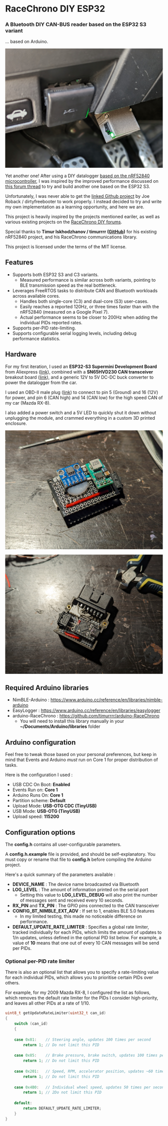 # RaceChrono DIY ESP32

### A Bluetooth DIY CAN-BUS reader based on the ESP32 S3 variant

... based on Arduino.

![Final assembly](img/PXL_20240811_193427135_small.jpg)

Yet another one! After using a DIY datalogger [based on the nRF52840 microcontroller](https://github.com/timurrrr/RaceChronoDiyBleDevice), I was inspired by the improved performance discussed on [this forum thread](https://racechrono.com/forum/discussion/2265/esp32-esp32s3-diy-build-progress) to try and build another one based on the ESP32 S3.

Unfortunately, I was never able to get the [linked Github project](https://github.com/joeroback/racechrono-canbus) by Joe Roback / dirtyfreebooter to work properly. I instead decided to try and write my own implementation as a learning opportunity, and here we are.

This project is heavily inspired by the projects mentioned eariler, as well as various existing projects on the [RaceChrono DIY forums](https://racechrono.com/forum/categories/diy-builds).

Special thanks to **Timur Iskhodzhanov / timurrrr ([GitHub](https://github.com/timurrrr))** for his existing nRF52840 project, and his RaceChrono communications library.

This project is licensed under the terms of the MIT license.


## Features

* Supports both ESP32 S3 and C3 variants.
    * Measured performance is similar across both variants, pointing to BLE transmission speed as the real bottleneck.
* Leverages FreeRTOS tasks to distribute CAN and Bluetooth workloads across available cores.
    * Handles both single-core (C3) and dual-core (S3) user-cases.
    * Easily reaches a reported 120Hz, or three times faster than with the nRF52840 (measured on a Google Pixel 7).
    * Actual performance seems to be closer to 200Hz when adding the individual PIDs reported rates.
* Supports per-PID rate-limiting.
* Supports configurable serial logging levels, including debug performance statistics.


## Hardware

For my first iteration, I used an **ESP32-S3 Supermini Development Board** from Aliexpress ([link](https://www.aliexpress.com/item/1005006835920531.html)), combined with a **SN65HVD230 CAN transceiver** breakout board ([link](https://www.aliexpress.com/item/1005005334841319.html)), and a generic 12V to 5V DC-DC buck converter to power the datalogger from the car.

I used an OBD-II male plug ([link](https://www.aliexpress.com/item/1005001622278215.html)) to connect to pin 5 (Ground) and 16 (12V) for power, and pin 6 (CAN high) and 14 (CAN low) for the high speed CAN of my car (Mazda RX-8).

I also added a power switch and a 5V LED to quickly shut it down without unplugging the module, and crammed everything in a custom 3D printed enclosure.

![Transceiver and buck converter on one side](img/PXL_20240810_234739344_small.jpg)

![Everything installed in the enclosure](img/PXL_20240811_192635037_small.jpg)


## Required Arduino libraries

* NimBLE-Arduino : https://www.arduino.cc/reference/en/libraries/nimble-arduino
* EasyLogger : https://www.arduino.cc/reference/en/libraries/easylogger
* arduino-RaceChrono : https://github.com/timurrrr/arduino-RaceChrono
    * You will need to install this library manually in your **~/Documents/Arduino/libraries** folder


## Arduino configuration

Feel free to tweak those based on your personal preferences, but keep in mind that Events and Arduino *must* run on Core 1 for proper distribution of tasks.

Here is the configuration I used :

* USB CDC On Boot: **Enabled**
* Events Run on: **Core 1**
* Arduino Runs On: **Core 1**
* Partition scheme: **Default**
* Upload Mode: **USB-OTG CDC (TinyUSB)**
* USB Mode: **USB-OTG (TinyUSB)**
* Upload speed: **115200**


## Configuration options

The **config.h** contains all user-configurable parameters.

A **config.h.example** file is provided, and should be self-explanatory. You must copy or rename that file to **config.h** before compiling the Arduino project.

Here's a quick summary of the parameters available :

* **DEVICE_NAME** : The device name broadcasted via Bluetooth
* **LOG_LEVEL** : The amount of information printed on the serial port
    * Setting this value to **LOG_LEVEL_DEBUG** will also print the number of messages sent and received every 10 seconds.
* **RX_PIN** and **TX_PIN** : The GPIO pins connected to the CAN transceiver
* **CONFIG_BT_NIMBLE_EXT_ADV** : If set to 1, enables BLE 5.0 features
    * In my limited testing, this made no noticeable difference on performance.
* **DEFAULT_UPDATE_RATE_LIMITER** : Specifies a global rate limiter, tracked individually for each PIDs, which limits the amount of updates to 1/n updates, unless defined in the optional PID list below. For example, a value of **10** means that one out of every 10 CAN messages will be send per PIDs.

### Optional per-PID rate limiter
There is also an optional list that allows you to specify a rate-limiting value for each individual PIDs, which allows you to prioritise certain PIDs over others.

For example, for my 2009 Mazda RX-8, I configured the list as follows, which removes the default rate limiter for the PIDs I consider high-priority, and leaves all other PIDs at a rate of 1/10.

```C
uint8_t getUpdateRateLimiter(uint32_t can_id)
{
    switch (can_id)
    {

    case 0x81:    // Steering angle, updates 100 times per second
        return 1; // Do not limit this PID

    case 0x85:    // Brake pressure, brake switch, updates 100 times per second
        return 1; // Do not limit this PID

    case 0x201:   // Speed, RPM, accelerator position, updates ~60 times per second
        return 1; // Do not limit this PID

    case 0x4B0:   // Individual wheel speed, updates 50 times per second
        return 1; // 2Do not limit this PID

    default:
        return DEFAULT_UPDATE_RATE_LIMITER;
    }
}
```